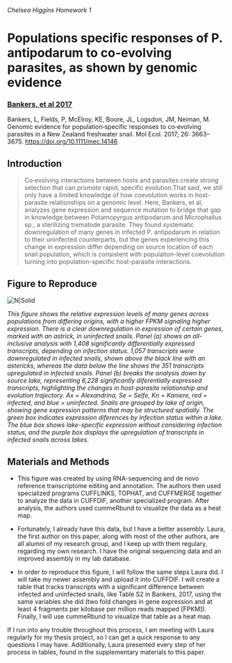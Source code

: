 *Chelsea Higgins Homework 1* 

  

# Populations specific responses of P. antipodarum to co-evolving parasites, as shown by genomic evidence 

  

### [Bankers, et al 2017](https://onlinelibrary.wiley.com/doi/epdf/10.1111/mec.14146) 

Bankers, L, Fields, P, McElroy, KE, Boore, JL, Logsdon, JM, Neiman, M. Genomic evidence for population‐specific responses to co‐evolving parasites in a New Zealand freshwater snail. Mol Ecol. 2017; 26: 3663– 3675. https://doi.org/10.1111/mec.14146 

  

## Introduction 

  

>Co‐evolving interactions between hosts and parasites create strong selection that can promote rapid, specific evolution.That said, we still only have a limited knowledge of how coevolution works in host-parasite relationships on a genomic level. Here, Bankers, et al, analyzes gene expression and sequence mutation to bridge that gap in knowledge between Potamopyrgus antipodarum and Microphallus sp., a sterilizing trematode parasite. They found systematic downregulation of many genes in infected P. antipodarum in relation to their uninfected counterparts, but the genes experiencing this change in expression differ depending on source location of each snail population, which is consistent with populaiton-level coevolution turning into population-specific host-parasite interactions. 

  

## Figure to Reproduce 

  

![N|Solid](https://onlinelibrary.wiley.com/cms/asset/a8e764af-bab5-4fd6-b0c5-89c880344feb/mec14146-fig-0001-m.jpg) 

*This figure shows the relative expression levels of many genes across populations from differing origins, with a higher FPKM signaling higher expression. There is a clear downregulation in expression of certain genes, marked with an astrick, in uninfected snails. Panel (a) shows an all-inclusive analysis with 1,408 significantly differentially expressed transcripts, depending on infection status. 1,057 transcripts were downregulated in infected snails, shown above the black line with an astericks, whereas the data below the line shows the 351 transcripts upregulated in infected snails. Panel (b) breaks the analysis down by source lake, representing 6,228 significantly diferentially expressed transcripts, highlighting the changes in host-parasite relationship and evolution trajectory. Ax = Alexandrina, Se = Selfe, Kn = Kaniere, red = infected, and blue = uninfected. Snails are grouped by lake of origin, showing gene expression patterns that may be structured spatially. The green box indicates expression diferences by infection status within a lake. The blue box shows lake-specific expression without considering infection status, and the purple box displays the upregulation of transcripts in infected snails across lakes.* 

  

## Materials and Methods 

  

- This figure was created by using RNA-sequencing and de novo reference transcriptome editing and annotation. The authors then used specialized programs CUFFLINKS, TOPHAT, and CUFFMERGE together to analyze the data in CUFFDIF, another specialized program. After analysis, the authors used cummeRbund to visualize the data as a heat map. 

- Fortunately, I already have this data, but I have a better assembly. Laura, the first author on this paper, along with most of the other authors, are all alumni of my research group, and I keep up with them regulary, regarding my own research. I have the original sequencing data and an improved assembly in my lab database. 

- In order to reproduce this figure, I will follow the same steps Laura did. I will take my newer assembly and upload it into CUFFDIF. I will create a table that tracks transcripts with a significant difference between infected and uninfected snails, like Table S2 in Bankers, 2017, using the same variables she did (two fold changes in gene expression and at least 4 fragments per kilobase per million reads mapped [FPKM]). Finally, I will use cummeRbund to visualize that table as a heat map.  

  

If I run into any trouble throughout this process, I am meeting with Laura regularly for my thesis project, so I can get a quick response to any questions I may have. Additionally, Laura presented every step of her process in tables, found in the supplementary materials to this paper.
